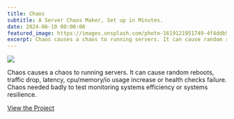 ```yaml
---
title: Chaos
subtitle: A Server Chaos Maker, Set up in Minutes.
date: 2024-06-10 00:00:00
featured_image: https://images.unsplash.com/photo-1619121951749-4f4ddb5027dd
excerpt: Chaos causes a chaos to running servers. It can cause random reboots, traffic drop, latency, cpu/memory/io usage increase or health checks failure.
---
```


![](https://images.unsplash.com/photo-1619121951749-4f4ddb5027dd)

Chaos causes a chaos to running servers. It can cause random reboots, traffic drop, latency, cpu/memory/io usage increase or health checks failure. Chaos needed badly to test monitoring systems efficiency or systems resilience.

<a href="https://github.com/Clivern/Chaos" class="button button--large">View the Project</a>
